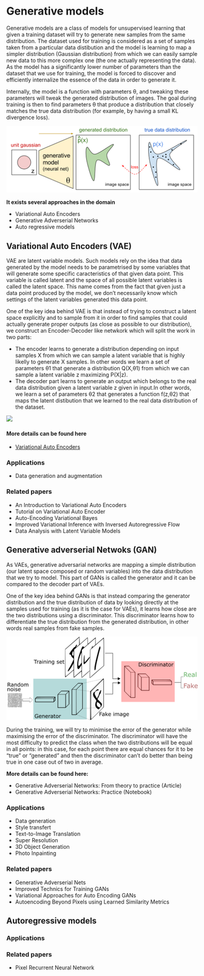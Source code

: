 # Generative models

Generative models are a class of models for unsupervised learning that given a training dataset will try to generate new samples from the same distribution. The dataset used for training is considered as a set of samples taken from a particular data distibution and the model is learning to map a simpler distribution (Gaussian distribution) from which we can easily sample new data to this more complex one (the one actually representing the data). As the model has a significantly lower number of parameters than the dataset that we use for training,  the model is forced to discover and efficiently internalize the essence of the data in order to generate it.

Internally, the model is a function with parameters θ, and tweaking these parameters will tweak the generated distribution of images. The goal during training is then to find parameters θ that produce a distribution that closely matches the true data distribution (for example, by having a small KL divergence loss). 

![](imgs/gen-models-diag.png)

**It exists several approaches in the domain**

- Variational Auto Encoders
- Generative Adverserial Networks
- Auto regressive models



## Variational Auto Encoders (VAE)

VAE are latent variable models. Such models rely on the idea that data generated by the model needs to be parametrised by some variables that will generate some specific caracteristics of that given data point. This variable is called latent and the space of all possible latent variables is called the latent space. This name comes from the fact that given just a data point produced by the model, we don’t necessarily know which settings of the latent variables generated this data point. 

One of the key idea behind VAE is that instead of trying to construct a latent space explicitly and to sample from it in order to find samples that could actually generate proper outputs (as close as possible to our distribution), we construct an Encoder-Decoder like netwkork which will split the work in two parts:

- The encoder learns to generate a distribution depending on input samples X from which we can sample a latent variable that is highly likelly to generate X samples. In other words we learn a set of parameters θ1 that generate a distribution Q(X,θ1)  from which we can sample a latent variable z maximizing P(X|z).
- The decoder part learns to generate an output which belongs to the real data distribution given a latent variable z given in input.In other words, we learn a set of parameters θ2 that generates a function f(z,θ2) that maps the latent distibution that we learned to the real data distribution of the dataset.

![](imgs/vae-gaussian.png)

#### More details can be found here

- [Variational Auto Encoders](variational_auto_encoders/)

### Applications

- Data generation and augmentation


### Related papers

- An Introduction to Variational Auto Encoders
- Tutorial on Variational Auto Encoder
- Auto-Encoding Variational Bayes
- Improved Variational Inference with Inversed Autoregressive Flow
- Data Analysis with Latent Variable Models



## Generative adverserial Netwoks (GAN)

As VAEs, generative adversarial networks are mapping a simple distribution (our latent space composed or random variables) into the data distribution that we try to model. This part of GANs is called the generator and it can be compared to the decoder part of VAEs.

One of the key idea behind GANs is that instead comparing the generator distribution and the true distribution of data by looking directly at the samples used for training (as it is the case for VAEs), it learns how close are the two distributions using a discriminator. This discriminator learns how to differentiate the true distribution from the generated distribution, in other words real samples from fake samples. 

![](notes/imgs/gan-detailed-architecture.png)

During the training, we will try to minimise the error of the generator while maximising the error of the discriminator. The discriminator will have the most difficulty to predict the class when the two distributions will be equal in all points: in this case, for each point there are equal chances for it to be “true” or “generated” and then the discriminator can’t do better than being true in one case out of two in average.

**More details can be found here:**

- Generative Adverserial Networks: From theory to practice (Article)
- Generative Adverserial Networks: Practice (Notebook)

### Applications

- Data generation
- Style transfert
- Text-to-Image Translation
- Super Resolution
- 3D Object Generation
- Photo Inpainting

### Related papers

- Generative Adverserial Nets
- Improved Technics for Training GANs
- Variational Approaches for Auto Encoding GANs
- Autoencoding Beyond Pixels using Learned Similarity Metrics

## Autoregressive models

### Applications

### Related papers

- Pixel Recurrent Neural Network

